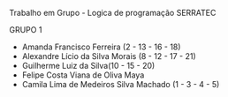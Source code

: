Trabalho em Grupo - Logica de programação SERRATEC

  GRUPO 1

-	Amanda Francisco Ferreira (2 - 13 - 16 - 18)
-	Alexandre Lício da Silva Morais (8 - 12 - 17 - 21)
-	Guilherme Luiz da Silva(10 - 15 - 20)
-	Felipe Costa Viana de Oliva Maya
-	Camila Lima de Medeiros Silva Machado (1 - 3 - 4 - 5)
